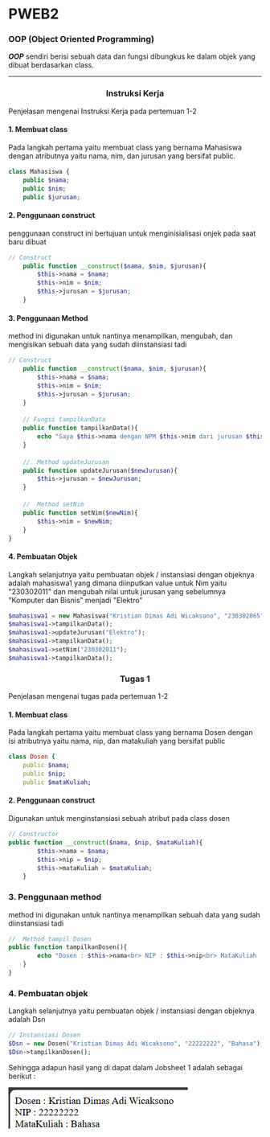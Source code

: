 # PWEB2
### OOP (Object Oriented Programming)
*__OOP__* sendiri berisi sebuah data dan fungsi dibungkus ke dalam objek yang dibuat berdasarkan class.

<hr></hr>

### <p align= center>Instruksi Kerja</p>
Penjelasan mengenai Instruksi Kerja pada pertemuan 1-2

#### 1. Membuat class
Pada langkah pertama yaitu membuat class yang bernama Mahasiswa dengan atributnya yaitu nama, nim, dan jurusan yang bersifat public.

```php
class Mahasiswa {
    public $nama;
    public $nim;
    public $jurusan;

```

#### 2. Penggunaan construct
penggunaan construct ini bertujuan untuk menginisialisasi onjek pada saat baru dibuat 
```php
// Construct
    public function __construct($nama, $nim, $jurusan){
        $this->nama = $nama;
        $this->nim = $nim;
        $this->jurusan = $jurusan;
    }
```

#### 3. Penggunaan Method
method ini digunakan untuk nantinya menampilkan, mengubah, dan mengisikan sebuah data yang sudah diinstansiasi tadi

```php
// Construct
    public function __construct($nama, $nim, $jurusan){
        $this->nama = $nama;
        $this->nim = $nim;
        $this->jurusan = $jurusan;
    }
    
    // Fungsi tampilkanData
    public function tampilkanData(){
        echo "Saya $this->nama dengan NPM $this->nim dari jurusan $this->jurusan.<br>";
    }
    
    //  Method updateJurusan
    public function updateJurusan($newJurusan){
        $this->jurusan = $newJurusan;
    }

    //  Method setNim 
    public function setNim($newNim){ 
        $this->nim = $newNim;
    }
}
```

#### 4. Pembuatan Objek
Langkah selanjutnya yaitu pembuatan objek / instansiasi dengan objeknya adalah mahasiswa1 yang dimana diinputkan value untuk Nim yaitu "230302011" dan mengubah nilai untuk jurusan yang sebelumnya "Komputer dan Bisnis" menjadi "Elektro"
```php
$mahasiswa1 = new Mahasiswa("Kristian Dimas Adi Wicaksono", "230302065", "Komputer dan Bisinis"); // 
$mahasiswa1->tampilkanData();
$mahasiswa1->updateJurusan("Elektro");
$mahasiswa1->tampilkanData();
$mahasiswa1->setNim("230302011");
$mahasiswa1->tampilkanData();
```
### <p align= center>Tugas 1</p>
Penjelasan mengenai tugas pada pertemuan 1-2


#### 1. Membuat class
Pada langkah pertama yaitu membuat class yang bernama Dosen dengan isi atributnya yaitu nama, nip, dan matakuliah yang bersifat public
```ruby
class Dosen {
    public $nama;
    public $nip;
    public $mataKuliah;

```

#### 2. Penggunaan construct
Digunakan untuk menginstansiasi sebuah atribut pada class dosen
```php
// Constructor
public function __construct($nama, $nip, $mataKuliah){
        $this->nama = $nama;
        $this->nip = $nip;
        $this->mataKuliah = $mataKuliah;
    }
```
### 3. Penggunaan method
method ini digunakan untuk nantinya menampilkan sebuah data yang sudah diinstansiasi tadi
```php
//  Method tampil Dosen
public function tampilkanDosen(){
        echo "Dosen : $this->nama<br> NIP : $this->nip<br> MataKuliah : $this->mataKuliah<br>";
    }
}
```
### 4. Pembuatan objek
Langkah selanjutnya yaitu pembuatan objek / instansiasi dengan objeknya adalah Dsn
```php
// Instansiasi Dosen
$Dsn = new Dosen("Kristian Dimas Adi Wicaksono", "22222222", "Bahasa");
$Dsn->tampilkanDosen();
```


Sehingga adapun hasil yang di dapat dalam Jobsheet 1 adalah sebagai berikut :

<img src= "image/Hasil.png">
